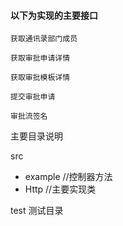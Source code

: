 #### 以下为实现的主要接口

~~~~
获取通讯录部门成员

获取审批申请详情

获取审批模板详情

提交审批申请

审批流签名
~~~~

主要目录说明

src  
- example //控制器方法
- Http //主要实现类

test 测试目录
    




